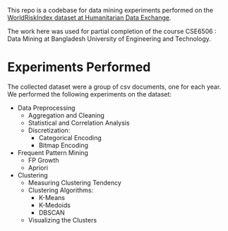This repo is a codebase for data mining experiments performed on the [WorldRiskIndex dataset at Humanitarian Data Exchange](https://data.humdata.org/dataset/worldriskindex).

The work here was used for partial completion of the course CSE6506 : Data Mining at Bangladesh University of Engineering and Technology.

# Experiments Performed

The collected dataset were a group of csv documents, one for each year. We performed the following experiments on the dataset:
- Data Preprocessing
    - Aggregation and Cleaning
    - Statistical and Correlation Analysis
    - Discretization:
        - Categorical Encoding
        - Bitmap Encoding
- Frequent Pattern Mining
    - FP Growth
    - Apriori
- Clustering
    - Measuring Clustering Tendency
    - Clustering Algorithms:
        - K-Means
        - K-Medoids
        - DBSCAN
    - Visualizing the Clusters

